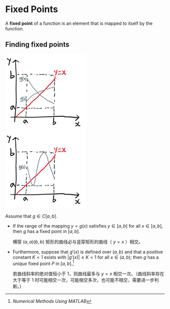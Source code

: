 # Fixed Points
A **fixed point** of a function is an element that is mapped to itself by the function.

## Finding fixed points
![](images/Fixed-Points-1.png) ![](images/Fixed-Points-2.png)

Assume that $g\in C[a,b]$.
- If the range of the mapping $y=g(x)$ satisfies $y\in [a,b]$ for all $x\in [a,b]$, then $g$ has a fixed point in $[a,b]$.

  横穿 $(a,a)(b,b)$ 矩形的曲线必与竖穿矩形的曲线（ $y=x$ ）相交。
- Furthermore, suppose that $g'(x)$ is defined over $(a,b)$ and that a positive constant $K<1$ exists with $|g'(x)|\le K < 1$ for all $x\in (a,b)$; then $g$ has a *unique* fixed point $P$ in $[a,b]$.[^numerical]
  
  若曲线斜率的绝对值恒小于 $1$，则曲线最多与 $y=x$ 相交一次。（曲线斜率存在大于等于 $1$ 时可能相交一次，可能相交多次，也可能不相交，需要进一步判断。）

[^numerical]: *Numerical Methods Using MATLAB*